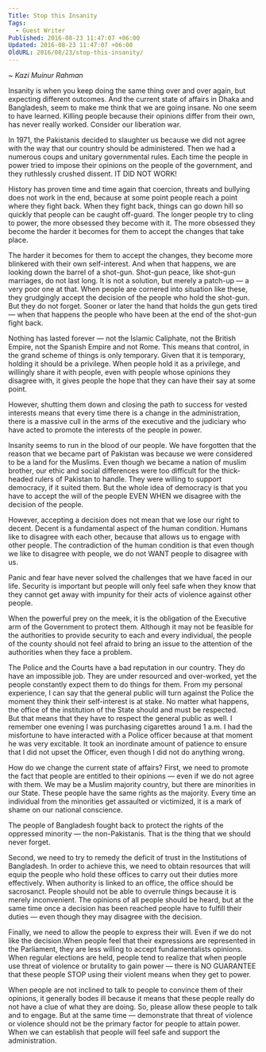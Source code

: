 ```yaml
---
Title: Stop this Insanity
Tags:
  - Guest Writer
Published: 2016-08-23 11:47:07 +06:00
Updated: 2016-08-23 11:47:07 +06:00
OldURL: 2016/08/23/stop-this-insanity/
---
```


~ *Kazi  Muinur Rahman*

Insanity is when you keep doing the same thing over and over again, but expecting 
different outcomes. And the current state of affairs in Dhaka and Bangladesh, seem to make 
me think that we are going insane. No one seem to have learned. Killing people because their 
opinions differ from their own, has never really worked. Consider our liberation war.  

In 1971, the Pakistanis decided to slaughter us because we did not agree with the way 
that our country should be administered. Then we had a numerous coups and unitary 
governmental rules. Each time the people in power tried to impose their opinions on the 
people of the government, and they ruthlessly crushed dissent. IT DID NOT WORK! 

History has proven time and time again that coercion, threats and bullying does not 
work in the end, because at some point people reach a point where they fight back. When 
they fight back, things can go down hill so quickly that people can be caught off-guard. The 
longer people try to cling to power, the more obsessed they become with it. The more 
obsessed they become the harder it becomes for them to accept the changes that take place.  

The harder it becomes for them to accept the changes, they become more blinkered 
with their own self-interest. And when that happens, we are looking down the barrel of a 
shot-gun. Shot-gun peace, like shot-gun marriages, do not last long. It is not a solution, but 
merely a patch-up — a very poor one at that. When people are cornered into situation like 
these, they grudgingly accept the decision of the people who hold the shot-gun. But they do 
not forget. Sooner or later the hand that holds the gun gets tired — when that happens the 
people who have been at the end of the shot-gun fight back.  

Nothing has lasted forever — not the Islamic Caliphate, not the British Empire, not the 
Spanish Empire and not Rome. This means that control, in the grand scheme of things is 
only temporary. Given that it is temporary, holding it should be a privilege. When people hold 
it as a privilege, and willingly share it with people, even with people whose opinions they 
disagree with, it gives people the hope that they can have their say at some point.  

However, shutting them down and closing the path to success for vested interests means 
that every time there is a change in the administration, there is a massive cull in the arms of 
the executive and the judiciary who have acted to promote the interests of the people in 
power.  

Insanity seems to run in the blood of our people. We have forgotten that the reason that 
we became part of Pakistan was because we were considered to be a land for the Muslims. 
Even though we became a nation of muslim brother, our ethic and social differences were too 
difficult for the thick-headed rulers of Pakistan to handle. They were willing to support 
democracy, if it suited them. But the whole idea of democracy is that you have to accept the 
will of the people EVEN WHEN we disagree with the decision of the people.  

However, accepting a decision does not mean that we lose our right to decent. Decent is 
a fundamental aspect of the human condition. Humans like to disagree with each other, 
because that allows us to engage with other people. The contradiction of the human 
condition is that even though we like to disagree with people, we do not WANT people to 
disagree with us.  

Panic and fear have never solved the challenges that we have faced in our life. Security 
is important but people will only feel safe when they know that they cannot get away with 
impunity for their acts of violence against other people.  

When the powerful prey on the meek, it is the obligation of the Executive arm of the 
Government to protect them. Although it may not be feasible for the authorities to provide 
security to each and every individual, the people of the county should not feel afraid to bring 
an issue to the attention of the authorities when they face a problem.  

The Police and the Courts have a bad reputation in our country. They do have an 
impossible job. They are under resourced and over-worked, yet the people constantly expect 
them to do things for them. From my personal experience, I can say that the general public 
will turn against the Police the moment they think their self-interest is at stake. No matter 
what happens, the office of the institution of the State should and must be respected.  
But that means that they have to respect the general public as well. I remember one 
evening I was purchasing cigarettes around 1 a.m. I had the misfortune to have interacted 
with a Police officer because at that moment he was very excitable. It took an inordinate 
amount of patience to ensure that I did not upset the Officer, even though I did not do 
anything wrong.  

How do we change the current state of affairs? First, we need to promote the fact that 
people are entitled to their opinions — even if we do not agree with them. We may be a 
Muslim majority country, but there are minorities in our State. These people have the same 
rights as the majority. Every time an individual from the minorities get assaulted or 
victimized,  it is a mark of shame on our national conscience.  

The people of Bangladesh fought back to protect the rights of the oppressed minority — 
the non-Pakistanis. That is the thing that we should never forget.  

Second, we need to try to remedy the deficit of trust in the Institutions of Bangladesh. 
In order to achieve this, we need to obtain resources that will equip the people who hold these 
offices to carry out their duties more effectively. When authority is linked to an office, the 
office should be sacrosanct. People should not be able to overrule things because it is merely 
inconvenient. The opinions of all people should be heard, but at the same time once a 
decision has been reached people have to fulfill their duties — even though they may disagree 
with the decision.  

Finally, we need to allow the people to express their will. Even if we do not like the 
decision.When people feel that their expressions are represented in the Parliament, they are 
less willing to accept fundamentalists opinions. When regular elections are held, people tend 
to realize that when people use threat of violence or brutality to gain power — there is NO 
GUARANTEE that these people STOP using their violent means when they get to power. 

When people are not inclined to talk to people to convince them of their opinions, it generally 
bodes ill because it means that these people really do not have a clue of what they are doing. 
So, please allow these people to talk and to engage. But at the same time — demonstrate that 
threat of violence or violence should not be the primary factor for people to attain power. 
When we can establish that people will feel safe and support the administration.  
